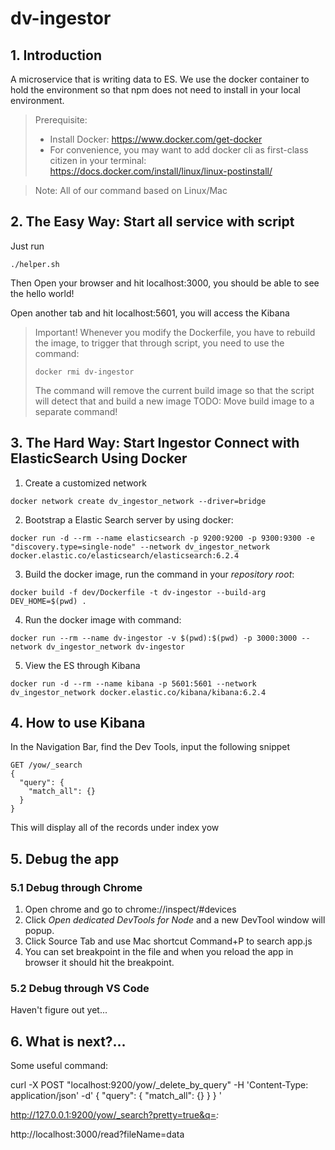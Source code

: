 # dv-ingestor
## 1. Introduction
A microservice that is writing data to ES. We use the docker container to hold the environment so that npm does not need to install in your local environment.

> Prerequisite:
> - Install Docker: https://www.docker.com/get-docker
> - For convenience, you may want to add docker cli as first-class citizen in your terminal: https://docs.docker.com/install/linux/linux-postinstall/

> Note:
> All of our command based on Linux/Mac 

## 2. The Easy Way: Start all service with script
Just run 
```shell
./helper.sh
```
Then Open your browser and hit localhost:3000, you should be able to see the hello world!

Open another tab and hit localhost:5601, you will access the Kibana

> Important!
> Whenever you modify the Dockerfile, you have to rebuild the image, to trigger that through script, you need to use the command:
> ```shell
> docker rmi dv-ingestor
> ```
> The command will remove the current build image so that the script will detect that and build a new image
> TODO: Move build image to a separate command!

## 3. The Hard Way: Start Ingestor Connect with ElasticSearch Using Docker
1. Create a customized network
```shell
docker network create dv_ingestor_network --driver=bridge
``` 
2. Bootstrap a Elastic Search server by using docker:
```shell
docker run -d --rm --name elasticsearch -p 9200:9200 -p 9300:9300 -e "discovery.type=single-node" --network dv_ingestor_network docker.elastic.co/elasticsearch/elasticsearch:6.2.4
```
3. Build the docker image, run the command in your *repository root*:
```shell
docker build -f dev/Dockerfile -t dv-ingestor --build-arg DEV_HOME=$(pwd) .
```
4. Run the docker image with command:
```shell
docker run --rm --name dv-ingestor -v $(pwd):$(pwd) -p 3000:3000 --network dv_ingestor_network dv-ingestor
```

5. View the ES through Kibana
```shell
docker run -d --rm --name kibana -p 5601:5601 --network dv_ingestor_network docker.elastic.co/kibana/kibana:6.2.4
```

## 4. How to use Kibana
In the Navigation Bar, find the Dev Tools, input the following snippet
```
GET /yow/_search
{
  "query": {
    "match_all": {}
  }
}
```
This will display all of the records under index yow

## 5. Debug the app
### 5.1 Debug through Chrome
1. Open chrome and go to chrome://inspect/#devices
2. Click *Open dedicated DevTools for Node* and a new DevTool window will popup. 
3. Click Source Tab and use Mac shortcut Command+P to search app.js
4. You can set breakpoint in the file and when you reload the app in browser it should hit the breakpoint.
### 5.2 Debug through VS Code
Haven't figure out yet...

## 6. What is next?...
Some useful command:

curl -X POST "localhost:9200/yow/_delete_by_query" -H 'Content-Type: application/json' -d'
{
  "query": {
    "match_all": {}
  }
}
'

http://127.0.0.1:9200/yow/_search?pretty=true&q=*:*

http://localhost:3000/read?fileName=data
